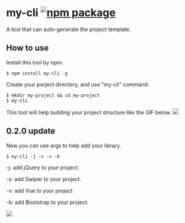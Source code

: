 # my-cli [![npm package](https://img.shields.io/npm/v/my-cli.svg)](https://www.npmjs.com/package/my-cli)
A tool that can auto-generate the project template.
## How to use
Install this tool by npm:
```
$ npm install my-cli -g
```
Create your porject directory, and use "my-cli" command:
```
$ mkdir my-project && cd my-project
$ my-cli
```
This tool will help building your project structure like the GIF below.
![](https://img2018.cnblogs.com/blog/1150501/201903/1150501-20190312163120554-1766999470.gif)

## 0.2.0 update
Now you can use args to help add your library.
```
$ my-cli -j -s -v -b
```
-j: add jQuery to your project.

-s: add Swiper to your project.

-v: add Vue to your project

-b: add Bootstrap to your project.

![](https://img2018.cnblogs.com/blog/1150501/201903/1150501-20190312163202587-1853142646.png)
